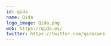 ```yaml
---
id: qida
name: Qida
logo_image: Qida.png
web: https://qida.es/
twitter: https://twitter.com/qidacare
---
```

